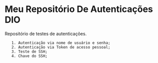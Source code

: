 # Meu Repositório De Autenticações DIO
Repositório de testes de autenticações.

       1. Autenticação via nome de usuário e senha;
       2. Autenticação via Token de acesso pessoal;
       3. Teste de SSH;
       4. Chave do SSH;
